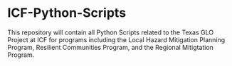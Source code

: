 # ICF-Python-Scripts
This repository will contain all Python Scripts related to the Texas GLO Project at ICF for programs including the Local Hazard Mitigation Planning Program, Resilient Communities Program, and the Regional Mitigtation Program.
